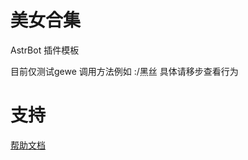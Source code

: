 # 美女合集

AstrBot 插件模板

目前仅测试gewe
调用方法例如 :/黑丝 具体请移步查看行为

# 支持

[帮助文档](https://github.com/XuYingJie-cmd/astrbot_plugin_beautiful_giri)

